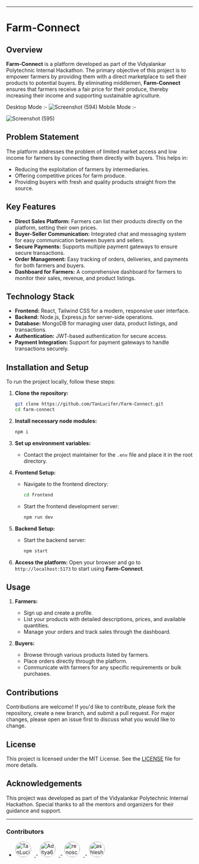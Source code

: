 

---

# Farm-Connect

## Overview
**Farm-Connect** is a platform developed as part of the Vidyalankar Polytechnic Internal Hackathon. The primary objective of this project is to empower farmers by providing them with a direct marketplace to sell their products to potential buyers. By eliminating middlemen, **Farm-Connect** ensures that farmers receive a fair price for their produce, thereby increasing their income and supporting sustainable agriculture.

Desktop Mode :- 
![Screenshot (594)](https://github.com/user-attachments/assets/f8428290-3620-4355-9ff1-48207c567b9f)     Mobile Mode :-


![Screenshot (595)](https://github.com/user-attachments/assets/9278e5f2-1b32-4e4f-b05b-7f3013a1bdc5)




## Problem Statement
The platform addresses the problem of limited market access and low income for farmers by connecting them directly with buyers. This helps in:
- Reducing the exploitation of farmers by intermediaries.
- Offering competitive prices for farm produce.
- Providing buyers with fresh and quality products straight from the source.

## Key Features
- **Direct Sales Platform:** Farmers can list their products directly on the platform, setting their own prices.
- **Buyer-Seller Communication:** Integrated chat and messaging system for easy communication between buyers and sellers.
- **Secure Payments:** Supports multiple payment gateways to ensure secure transactions.
- **Order Management:** Easy tracking of orders, deliveries, and payments for both farmers and buyers.
- **Dashboard for Farmers:** A comprehensive dashboard for farmers to monitor their sales, revenue, and product listings.

## Technology Stack
- **Frontend:** React, Tailwind CSS for a modern, responsive user interface.
- **Backend:** Node.js, Express.js for server-side operations.
- **Database:** MongoDB for managing user data, product listings, and transactions.
- **Authentication:** JWT-based authentication for secure access.
- **Payment Integration:** Support for payment gateways to handle transactions securely.

## Installation and Setup
To run the project locally, follow these steps:

1. **Clone the repository:**
   ```bash
   git clone https://github.com/TanLucifer/Farm-Connect.git
   cd farm-connect
   ```

2. **Install necessary node modules:**
   ```bash
   npm i
   ```

3. **Set up environment variables:**
   - Contact the project maintainer for the `.env` file and place it in the root directory.

4. **Frontend Setup:**
   - Navigate to the frontend directory:
     ```bash
     cd frontend
     ```
   - Start the frontend development server:
     ```bash
     npm run dev
     ```

5. **Backend Setup:**
   - Start the backend server:
     ```bash
     npm start
     ```

6. **Access the platform:**
   Open your browser and go to `http://localhost:5173` to start using **Farm-Connect**.

## Usage
1. **Farmers:**
   - Sign up and create a profile.
   - List your products with detailed descriptions, prices, and available quantities.
   - Manage your orders and track sales through the dashboard.

2. **Buyers:**
   - Browse through various products listed by farmers.
   - Place orders directly through the platform.
   - Communicate with farmers for any specific requirements or bulk purchases.

## Contributions
Contributions are welcome! If you'd like to contribute, please fork the repository, create a new branch, and submit a pull request. For major changes, please open an issue first to discuss what you would like to change.

## License
This project is licensed under the MIT License. See the [LICENSE](LICENSE) file for more details.

## Acknowledgements
This project was developed as part of the Vidyalankar Polytechnic Internal Hackathon. Special thanks to all the mentors and organizers for their guidance and support.

---


### Contributors
- <a href="https://github.com/TanLucifer" target="_blank">
                    <img src="https://avatars.githubusercontent.com/u/178185038?v=4&s=40" alt="TanLucifer" style="border-radius: 50%; width: 40px; height: 40px; border: 2px solid #ddd; margin-right: 8px;"/>
                 </a> 
                - <a href="https://github.com/Aditya6273" target="_blank">
                    <img src="https://avatars.githubusercontent.com/u/91383604?v=4&s=40" alt="Aditya6273" style="border-radius: 50%; width: 40px; height: 40px; border: 2px solid #ddd; margin-right: 8px;"/>
                 </a> 
                - <a href="https://github.com/renoschubert" target="_blank">
                    <img src="https://avatars.githubusercontent.com/u/46114615?v=4&s=40" alt="renoschubert" style="border-radius: 50%; width: 40px; height: 40px; border: 2px solid #ddd; margin-right: 8px;"/>
                 </a> 
                - <a href="https://github.com/ashlesh-kadam" target="_blank">
                    <img src="https://avatars.githubusercontent.com/u/178250428?v=4&s=40" alt="ashlesh-kadam" style="border-radius: 50%; width: 40px; height: 40px; border: 2px solid #ddd; margin-right: 8px;"/>
                 </a> 
                